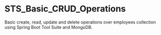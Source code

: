 # STS_Basic_CRUD_Operations
Basic create, read, update and delete operations over employees collection using Spring Boot Tool Suite and MongoDB.
